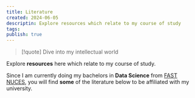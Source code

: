```yaml
---
title: Literature
created: 2024-06-05
descriptin: Explore resources which relate to my course of study
tags: 
publish: true
---
```

> [!quote] Dive into my intellectual world

Explore **resources** here which relate to my course of study.

Since I am currently doing my bachelors in **Data Science** from [FAST NUCES](https://lhr.nu.edu.pk/), you will find **some** of the literature below to be affiliated with my university.
